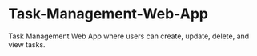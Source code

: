 # Task-Management-Web-App
Task Management Web App where users can create, update, delete, and view tasks.
